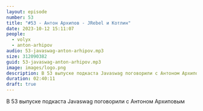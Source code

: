 ```yaml
---
layout: episode
number: 53
title: "#53 - Антон Архипов - JRebel и Котлин"
date: 2023-10-12 15:11:07
people:
  - volyx
  - anton-arhipov
audio: 53-javaswag-anton-arhipov.mp3
size: 312090382     
guid: 53-javaswag-anton-arhipov.mp3
image: images/logo.png
description: В 53 выпуске подкаста Javaswag поговорили с Антоном Архиповым"
duration: 02:40:11
draft: true
---
```


В 53 выпуске подкаста Javaswag поговорили с Антоном Архиповым
